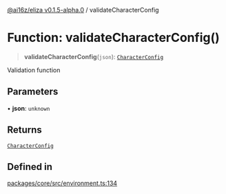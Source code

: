 [@ai16z/eliza v0.1.5-alpha.0](../index.md) / validateCharacterConfig

# Function: validateCharacterConfig()

> **validateCharacterConfig**(`json`): [`CharacterConfig`](../type-aliases/CharacterConfig.md)

Validation function

## Parameters

• **json**: `unknown`

## Returns

[`CharacterConfig`](../type-aliases/CharacterConfig.md)

## Defined in

[packages/core/src/environment.ts:134](https://github.com/CREWorx/eliza/blob/main/packages/core/src/environment.ts#L134)
